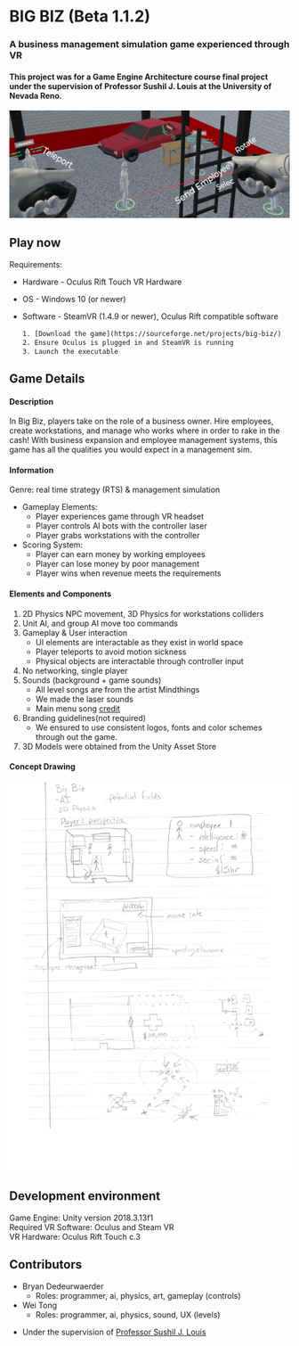# BIG BIZ (Beta 1.1.2)
### A business management simulation game experienced through VR
#### This project was for a Game Engine Architecture course final project under the supervision of Professor Sushil J. Louis at the University of Nevada Reno.

![landing image](img/landing-image.PNG)

## Play now
Requirements:
* Hardware - Oculus Rift Touch VR Hardware
* OS - Windows 10 (or newer)
* Software - SteamVR (1.4.9 or newer), Oculus Rift compatible software

      1. [Download the game](https://sourceforge.net/projects/big-biz/)
      2. Ensure Oculus is plugged in and SteamVR is running
      3. Launch the executable

## Game Details
#### Description
In Big Biz, players take on the role of a business owner. Hire employees, create workstations, and manage who works where in order to rake in the cash! With business expansion and employee management systems, this game has all the qualities you would expect in a management sim.

#### Information
Genre: real time strategy (RTS) & management simulation  
* Gameplay Elements:
     - Player experiences game through VR headset
     - Player controls AI bots with the controller laser
     - Player grabs workstations with the controller
* Scoring System:
     - Player can earn money by working employees
     - Player can lose money by poor management
     - Player wins when revenue meets the requirements

#### Elements and Components
1. 2D Physics NPC movement, 3D Physics for workstations colliders
2. Unit AI, and group AI move too commands
3. Gameplay & User interaction
   - UI elements are interactable as they exist in world space
   - Player teleports to avoid motion sickness
   - Physical objects are interactable through controller input
4. No networking, single player
5. Sounds (background + game sounds)
     * All level songs are from the artist Mindthings
     * We made the laser sounds
     * Main menu song [credit](https://soundimage.org/fantasywonder/)
6. Branding guidelines(not required)
     - We ensured to use consistent logos, fonts and color schemes through out the game.
7. 3D Models were obtained from the Unity Asset Store

#### Concept Drawing

  ![concept drawing](img/game-concept.jpg)

## Development environment
Game Engine: Unity version 2018.3.13f1  
Required VR Software: Oculus and Steam VR  
VR Hardware: Oculus Rift Touch c.3  

## Contributors
  * Bryan Dedeurwaerder
    * Roles: programmer, ai, physics, art, gameplay (controls)   
  * Wei Tong
    * Roles: programmer, ai, physics, sound, UX (levels)

- Under the supervision of [Professor Sushil J. Louis](https://www.cse.unr.edu/~sushil/)
